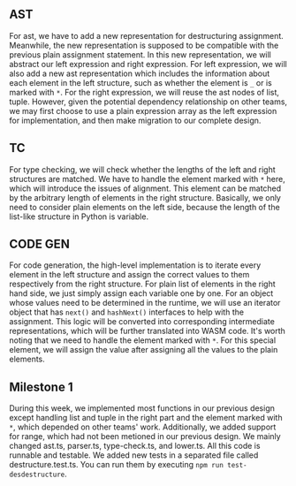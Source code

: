 ## AST
For ast, we have to add a new representation for destructuring assignment. Meanwhile, the new representation is supposed to be compatible with the previous plain assignment statement. In this new representation, we will abstract our left expression and right expression. For left expression, we will also add a new ast representation which includes the information about each element in the left structure, such as whether the element is `_` or is marked with `*`. For the right expression, we will reuse the ast nodes of list, tuple. However, given the potential dependency relationship on other teams, we may first choose to use a plain expression array as the left expression for implementation, and then make migration to our complete design.

## TC
For type checking, we will check whether the lengths of the left and right structures are matched. We have to handle the element marked with `*` here, which will introduce the issues of alignment. This element can be matched by the arbitrary length of elements in the right structure. Basically, we only need to consider plain elements on the left side, because the length of the list-like structure in Python is variable.


## CODE GEN
For code generation, the high-level implementation is to iterate every element in the left structure and assign the correct values to them respectively from the right structure. For plain list of elements in the right hand side, we just simply assign each variable one by one. For an object whose values need to be determined in the runtime, we will use an iterator object that has `next()` and `hashNext()` interfaces to help with the assignment. This logic will be converted into corresponding intermediate representations, which will be further translated into WASM code. It's worth noting that we need to handle the element marked with `*`. For this special element, we will assign the value after assigning all the values to the plain elements.

## Milestone 1
During this week, we implemented most functions in our previous design except handling list and tuple in the right part and the element marked with `*`, which depended on other teams' work. Additionally, we added support for range, which had not been metioned in our previous design. We mainly changed ast.ts, parser.ts, type-check.ts, and lower.ts. All this code is runnable and testable. We added new tests in a separated file called destructure.test.ts. You can run them by executing `npm run test-desdestructure`.

